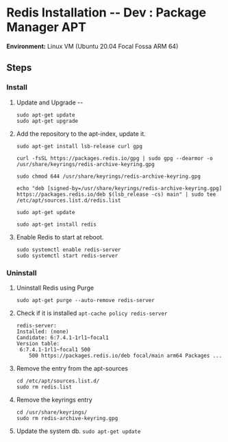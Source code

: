 # Redis Installation -- Dev : Package Manager APT

__Environment:__ Linux VM (Ubuntu 20.04 Focal Fossa ARM 64)

## Steps

### Install

1. Update and Upgrade -- 
    ```
    sudo apt-get update 
    sudo apt-get upgrade
    ```

2. Add the repository to the apt-index, update it.

    ```
    sudo apt-get install lsb-release curl gpg
    
    curl -fsSL https://packages.redis.io/gpg | sudo gpg --dearmor -o /usr/share/keyrings/redis-archive-keyring.gpg
    
    sudo chmod 644 /usr/share/keyrings/redis-archive-keyring.gpg

    echo "deb [signed-by=/usr/share/keyrings/redis-archive-keyring.gpg] https://packages.redis.io/deb $(lsb_release -cs) main" | sudo tee /etc/apt/sources.list.d/redis.list

    sudo apt-get update
    
    sudo apt-get install redis
    ```

3. Enable Redis to start at reboot.
    ```
    sudo systemctl enable redis-server
    sudo systemctl start redis-server
    ```

### Uninstall

1. Uninstall Redis using Purge 
    ```
    sudo apt-get purge --auto-remove redis-server
    ```

2. Check if it is installed `apt-cache policy redis-server`
    ```
    redis-server:
    Installed: (none)
    Candidate: 6:7.4.1-1rl1~focal1
    Version table:
     6:7.4.1-1rl1~focal1 500
        500 https://packages.redis.io/deb focal/main arm64 Packages ...
    ```

3. Remove the entry from the apt-sources 
    ```
    cd /etc/apt/sources.list.d/
    sudo rm redis.list 
    ```

4. Remove the keyrings entry
    ```
    cd /usr/share/keyrings/
    sudo rm redis-archive-keyring.gpg 
    ```

5. Update the system db. `sudo apt-get update`